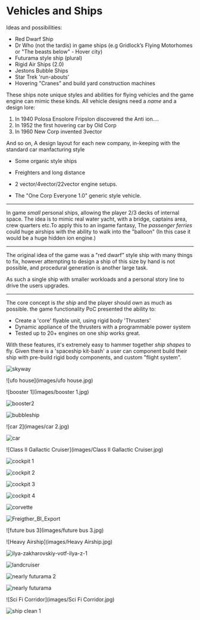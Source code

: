 # Vehicles and Ships

Ideas and possibilities:

+ Red Dwarf Ship
+ Dr Who (not the tardis) in game ships (e.g Gridlock’s Flying Motorhomes or  "The beasts below" - Hover city)
+ Futurama style ship (plural)
+ Rigid Air Ships (2.0)
+ Jestons Bubble Ships
+ Star Trek 'run-abouts'
+ Hovering "Cranes" and build yard construction machines

These ships note unique styles and abilities for flying vehicles and the game engine can mimic these kinds. All vehicle designs need a _name_ and a design lore:

1. In 1940 Polosa Ensolore Fripslon discovered the Anti ion....
2. In 1952 the first hovering car by Old Corp
3. In 1960 New Corp invented 3vector

And so on, A design layout for each new company, in-keeping with the standard car manfacturing style

+ Some organic style ships

+ Freighters and long distance

+ 2 vector/4vector/22vector engine setups.

+ The "One Corp Everyone 1.0" generic style vehicle.



---

In game _small_ personal ships, allowing the player 2/3 decks of internal space. The idea is to mimic real water yacht, with a bridge, captains area, crew quarters etc.To apply this to an ingame fantasy, The _passenger ferries_ could huge airships with the ability to walk into the "balloon" (In this case it would be a huge hidden ion engine.)

---

The original idea of the game was a "red dwarf" style ship with many things to fix, however attempting to design a ship of this size by hand is not possible, and procedural generation is another large task.

As such a single ship with smaller workloads and a personal story line to drive the users upgrades.

---

The core concept is _the ship_ and the player should own as much as possible. the game functionality PoC presented the ability to:

+ Create a 'core' flyable unit, using rigid body 'Thrusters'
+ Dynamic appliance of the thrusters with a programmable power system
+ Tested up to 20+ engines on one ship works great.


With these features, it's extremely easy to hammer together _ship shapes_ to fly. Given there is a 'spaceship kit-bash' a user can component build their ship with pre-build rigid body components, and custom "flight system".

![skyway](images/skyway.jpg)

![ufo house](images/ufo house.jpg)

![booster 1](images/booster 1.jpg)

![booster2](images/booster2.jpg)

![bubbleship](images/bubbleship.jpg)

![car 2](images/car 2.jpg)

![car](images/car.jpg)

![Class II Gallactic Cruiser](images/Class II Gallactic Cruiser.jpg)

![cockpit 1](images/cockpit-1.jpg)

![cockpit 2](images/cockpit-2.jpg)

![cockpit 3](images/cockpit-3.jpg)

![cockpit 4](images/cockpit-4.jpg)

![corvette](images/corvette.jpg)

![Freigther_BI_Export](images/Freigther_BI_Export.jpg)

![future bus 3](images/future bus 3.jpg)

![Heavy Airship](images/Heavy Airship.jpg)

![ilya-zakharovskiy-votf-ilya-z-1](images/ilya-zakharovskiy-votf-ilya-z-1.jpg)

![landcruiser](images/landcruiser.jpg)

![nearly futurama 2](images/nearly_futurama_2.jpg)

![nearly futurama](images/nearly_futurama.jpg)

![Sci Fi Corridor](images/Sci Fi Corridor.jpg)

![ship clean 1](images/ship_clean_1.jpg)
